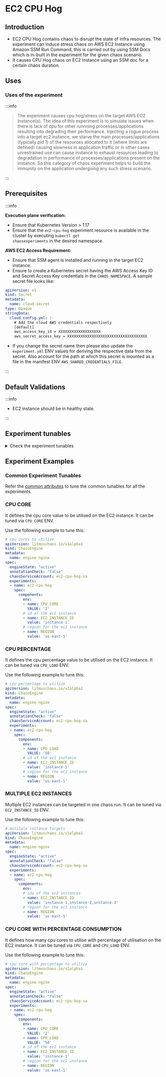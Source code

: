 # EC2 CPU Hog

## Introduction

- EC2 CPU Hog contains chaos to disrupt the state of infra resources. The experiment can induce stress chaos on AWS EC2 Instance using Amazon SSM Run Command, this is carried out by using SSM Docs which is in-built in the experiment for the given chaos scenario.
- It causes CPU Hog chaos on EC2 Instance using an SSM doc for a certain chaos duration.

## Uses

### Uses of the experiment

:::info

> The experiment causes cpu hog/stress on the target AWS EC2 Instance(s). The idea of this experiment is to simulate issues when there is lack of cpu for other runnning processes/applications resulting into degrading their performance.
> Injecting a rogue process into a target ec2 instance, we starve the main processes/applications (typically pid 1) of the resources allocated to it (where limits are defined) causing slowness in application traffic or in other cases unrestrained use can cause instance to exhaust resources leading to degradation in performance of processes/applications present on the instance. So this category of chaos experiment helps to build the immunity on the application undergoing any such stress scenario.

:::

## Prerequisites

:::info

**Execution plane verification:**

- Ensure that Kubernetes Version > 1.17
- Ensure that the <code>ec2-cpu-hog</code> experiment resource is available in the cluster by executing <code>kubectl get chaosexperiments</code> in the desired namespace.

**AWS EC2 Access Requirement:**

- Ensure that SSM agent is installed and running in the target EC2 instance.
- Ensure to create a Kubernetes secret having the AWS Access Key ID and Secret Access Key credentials in the `CHAOS_NAMESPACE`. A sample secret file looks like:

```yaml
apiVersion: v1
kind: Secret
metadata:
  name: cloud-secret
type: Opaque
stringData:
  cloud_config.yml: |-
    # Add the cloud AWS credentials respectively
    [default]
    aws_access_key_id = XXXXXXXXXXXXXXXXXXX
    aws_secret_access_key = XXXXXXXXXXXXXXXXXXXXXXXXXXXXXXXXXXXX
```

- If you change the secret name then please also update the `experiment.yml` ENV values for deriving the respective data from the secret. Also account for the path at which this secret is mounted as a file in the manifest ENV `AWS_SHARED_CREDENTIALS_FILE`.

:::

## Default Validations

:::info

- EC2 instance should be in healthy state.

:::

## Experiment tunables

<details>
    <summary>Check the experiment tunables</summary>
    <br>
    <h4>Mandatory Fields</h4>
    <table>
        <tr>
            <th> Variables </th>
            <th> Description </th>
            <th> Notes </th>
        </tr>
        <tr>
            <td> EC2_INSTANCE_ID </td>
            <td> ID of the target EC2 instance </td>
            <td> For example: <code>i-044d3cb4b03b8af1f</code> </td>
        </tr>
        <tr>
            <td> REGION </td>
            <td> The AWS region ID where the EC2 instance has been created </td>
            <td> For example: <code>us-east-1</code> </td>
        </tr>
    </table>
    <h4>Optional Fields</h4>
    <table>
        <tr>
            <th> Variables </th>
            <th> Description </th>
            <th> Notes </th>
        </tr>
        <tr>
            <td> TOTAL_CHAOS_DURATION </td>
            <td> The total time duration for chaos injection (sec) </td>
            <td> Defaults to 30s </td>
        </tr>
        <tr>
            <td> CHAOS_INTERVAL </td>
            <td> The interval (in sec) between successive chaos injection</td>
            <td> Defaults to 60s </td>
        </tr>
        <tr>
            <td> AWS_SHARED_CREDENTIALS_FILE </td>
            <td> Provide the path for aws secret credentials</td>
            <td> Defaults to <code>/tmp/cloud_config.yml</code> </td>
        </tr>
        <tr>
            <td> INSTALL_DEPENDENCIES </td>
            <td> Select to install dependencies used to run the cpu chaos. It can be either True or False</td>
            <td> Defaults to True </td>
        </tr>
        <tr>
            <td> CPU_CORE </td>
            <td> Provide the number of cpu cores to consume</td>
            <td> Defaults to 0 </td>
        </tr>
        <tr>
            <td> CPU_LOAD </td>
            <td> Provide the percentage of a single cpu core to be consumed</td>
            <td> Defaults to 100 </td>
        </tr>
        <tr>
            <td> SEQUENCE </td>
            <td> It defines sequence of chaos execution for multiple instance</td>
            <td> Default value: parallel. Supported: serial, parallel </td>
        </tr>
        <tr>
            <td> RAMP_TIME </td>
            <td> Period to wait before and after injection of chaos in sec </td>
            <td> Eg: 30 </td>
        </tr>
    </table>
</details>

## Experiment Examples

### Common Experiment Tunables

Refer the [common attributes](../common-tunables-for-all-experiments) to tune the common tunables for all the experiments.

### CPU CORE

It defines the cpu core value to be utilised on the EC2 instance. It can be tuned via `CPU_CORE` ENV.

Use the following example to tune this:

[embedmd]:# (./static/manifests/ec2-cpu-hog/cpu-core.yaml yaml)
```yaml
# cpu cores to utilize
apiVersion: litmuschaos.io/v1alpha1
kind: ChaosEngine
metadata:
  name: engine-nginx
spec:
  engineState: "active"
  annotationCheck: "false"
  chaosServiceAccount: ec2-cpu-hog-sa
  experiments:
  - name: ec2-cpu-hog
    spec:
      components:
        env:
        - name: CPU_CORE
          VALUE: '2'
        # id of the ec2 instance
        - name: EC2_INSTANCE_ID
          value: 'instance-1'
        # region for the ec2 instance
        - name: REGION
          value: 'us-east-1'
```

### CPU PERCENTAGE

It defines the cpu percentage value to be utilised on the EC2 instance. It can be tuned via `CPU_LOAD` ENV.

Use the following example to tune this:

[embedmd]:# (./static/manifests/ec2-cpu-hog/cpu-percentage.yaml yaml)
```yaml
# cpu percentage to utilize
apiVersion: litmuschaos.io/v1alpha1
kind: ChaosEngine
metadata:
  name: engine-nginx
spec:
  engineState: "active"
  annotationCheck: "false"
  chaosServiceAccount: ec2-cpu-hog-sa
  experiments:
  - name: ec2-cpu-hog
    spec:
      components:
        env:
        - name: CPU_LOAD
          VALUE: '50'
        # id of the ec2 instance
        - name: EC2_INSTANCE_ID
          value: 'instance-1'
        # region for the ec2 instance
        - name: REGION
          value: 'us-east-1'
```

### MULTIPLE EC2 INSTANCES

Multiple EC2 instances can be targeted in one chaos run. It can be tuned via `EC2_INSTANCE_ID` ENV.

Use the following example to tune this:

[embedmd]:# (./static/manifests/ec2-cpu-hog/multiple-instances.yaml yaml)
```yaml
# mutilple instance targets
apiVersion: litmuschaos.io/v1alpha1
kind: ChaosEngine
metadata:
  name: engine-nginx
spec:
  engineState: "active"
  annotationCheck: "false"
  chaosServiceAccount: ec2-cpu-hog-sa
  experiments:
  - name: ec2-cpu-hog
    spec:
      components:
        env:
        # ids of the ec2 instances
        - name: EC2_INSTANCE_ID
          value: 'instance-1,instance-2,instance-3'
        # region for the ec2 instance
        - name: REGION
          value: 'us-east-1'
```

### CPU CORE WITH PERCENTAGE CONSUMPTION

It defines how many cpu cores to utilise with percentage of utilisation on the EC2 instance. It can be tuned via `CPU_CORE` and `CPU_LOAD` ENV.

Use the following example to tune this:

[embedmd]:# (./static/manifests/ec2-cpu-hog/cpu-core-with-percentage.yaml yaml)
```yaml
# cpu core with percentage to utilize
apiVersion: litmuschaos.io/v1alpha1
kind: ChaosEngine
metadata:
  name: engine-nginx
spec:
  engineState: "active"
  annotationCheck: "false"
  chaosServiceAccount: ec2-cpu-hog-sa
  experiments:
  - name: ec2-cpu-hog
    spec:
      components:
        env:
        - name: CPU_CORE
          VALUE: '2'
        - name: CPU_LOAD
          VALUE: '50'
        # id of the ec2 instance
        - name: EC2_INSTANCE_ID
          value: 'instance-1'
        # region for the ec2 instance
        - name: REGION
          value: 'us-east-1'
```
